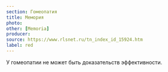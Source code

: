 ```yaml
---
section: Гомеопатия
title: Мемория
photo: 
other: [Memoria]
producer: 
source: https://www.rlsnet.ru/tn_index_id_15924.htm
label: red
---
```


У гомеопатии не может быть доказательств эффективности.
